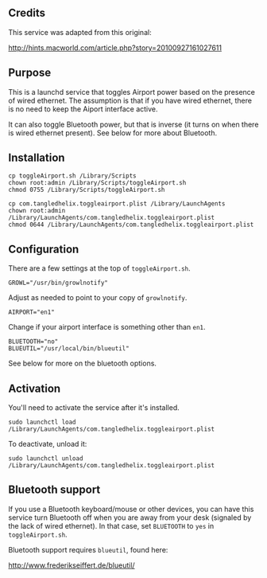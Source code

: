 Credits
-------

This service was adapted from this original:

<http://hints.macworld.com/article.php?story=20100927161027611>

Purpose
-------

This is a launchd service that toggles Airport power based on the presence of
wired ethernet. The assumption is that if you have wired ethernet, there is no
need to keep the Aiport interface active.

It can also toggle Bluetooth power, but that is inverse (it turns on when there
is wired ethernet present). See below for more about Bluetooth.

Installation
------------

	cp toggleAirport.sh /Library/Scripts
	chown root:admin /Library/Scripts/toggleAirport.sh
	chmod 0755 /Library/Scripts/toggleAirport.sh
	
	cp com.tangledhelix.toggleairport.plist /Library/LaunchAgents
	chown root:admin /Library/LaunchAgents/com.tangledhelix.toggleairport.plist
	chmod 0644 /Library/LaunchAgents/com.tangledhelix.toggleairport.plist

Configuration
-------------

There are a few settings at the top of `toggleAirport.sh`.

	GROWL="/usr/bin/growlnotify"

Adjust as needed to point to your copy of `growlnotify`.

	AIRPORT="en1"

Change if your airport interface is something other than `en1`.

	BLUETOOTH="no"
	BLUEUTIL="/usr/local/bin/blueutil"

See below for more on the bluetooth options.

Activation
----------

You'll need to activate the service after it's installed.

	sudo launchctl load /Library/LaunchAgents/com.tangledhelix.toggleairport.plist

To deactivate, unload it:

	sudo launchctl unload /Library/LaunchAgents/com.tangledhelix.toggleairport.plist

Bluetooth support
-----------------

If you use a Bluetooth keyboard/mouse or other devices, you can have this service
turn Bluetooth off when you are away from your desk (signaled by the lack of
wired ethernet). In that case, set `BLUETOOTH` to `yes` in `toggleAirport.sh`.

Bluetooth support requires `blueutil`, found here:

<http://www.frederikseiffert.de/blueutil/>

